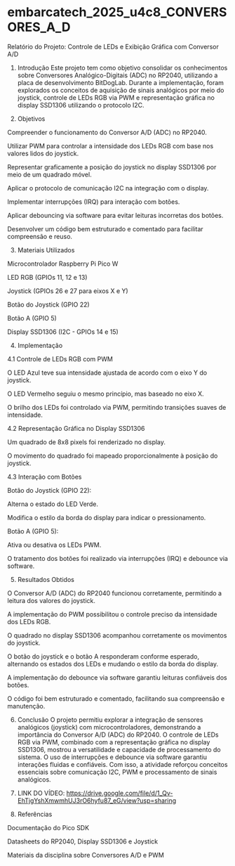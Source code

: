 # embarcatech_2025_u4c8_CONVERSORES_A_D
Relatório do Projeto: Controle de LEDs e Exibição Gráfica com Conversor A/D

1. Introdução
Este projeto tem como objetivo consolidar os conhecimentos sobre Conversores Analógico-Digitais (ADC) no RP2040, utilizando a placa de desenvolvimento BitDogLab. Durante a implementação, foram explorados os conceitos de aquisição de sinais analógicos por meio do joystick, controle de LEDs RGB via PWM e representação gráfica no display SSD1306 utilizando o protocolo I2C.

2. Objetivos

Compreender o funcionamento do Conversor A/D (ADC) no RP2040.

Utilizar PWM para controlar a intensidade dos LEDs RGB com base nos valores lidos do joystick.

Representar graficamente a posição do joystick no display SSD1306 por meio de um quadrado móvel.

Aplicar o protocolo de comunicação I2C na integração com o display.

Implementar interrupções (IRQ) para interação com botões.

Aplicar debouncing via software para evitar leituras incorretas dos botões.

Desenvolver um código bem estruturado e comentado para facilitar compreensão e reuso.

3. Materiais Utilizados

Microcontrolador Raspberry Pi Pico W

LED RGB (GPIOs 11, 12 e 13)

Joystick (GPIOs 26 e 27 para eixos X e Y)

Botão do Joystick (GPIO 22)

Botão A (GPIO 5)

Display SSD1306 (I2C - GPIOs 14 e 15)

4. Implementação

4.1 Controle de LEDs RGB com PWM

O LED Azul teve sua intensidade ajustada de acordo com o eixo Y do joystick.

O LED Vermelho seguiu o mesmo princípio, mas baseado no eixo X.

O brilho dos LEDs foi controlado via PWM, permitindo transições suaves de intensidade.

4.2 Representação Gráfica no Display SSD1306

Um quadrado de 8x8 pixels foi renderizado no display.

O movimento do quadrado foi mapeado proporcionalmente à posição do joystick.

4.3 Interação com Botões

Botão do Joystick (GPIO 22):

Alterna o estado do LED Verde.

Modifica o estilo da borda do display para indicar o pressionamento.

Botão A (GPIO 5):

Ativa ou desativa os LEDs PWM.

O tratamento dos botões foi realizado via interrupções (IRQ) e debounce via software.

5. Resultados Obtidos

O Conversor A/D (ADC) do RP2040 funcionou corretamente, permitindo a leitura dos valores do joystick.

A implementação do PWM possibilitou o controle preciso da intensidade dos LEDs RGB.

O quadrado no display SSD1306 acompanhou corretamente os movimentos do joystick.

O botão do joystick e o botão A responderam conforme esperado, alternando os estados dos LEDs e mudando o estilo da borda do display.

A implementação do debounce via software garantiu leituras confiáveis dos botões.

O código foi bem estruturado e comentado, facilitando sua compreensão e manutenção.

6. Conclusão
O projeto permitiu explorar a integração de sensores analógicos (joystick) com microcontroladores, demonstrando a importância do Conversor A/D (ADC) do RP2040. O controle de LEDs RGB via PWM, combinado com a representação gráfica no display SSD1306, mostrou a versatilidade e capacidade de processamento do sistema. O uso de interrupções e debounce via software garantiu interações fluidas e confiáveis. Com isso, a atividade reforçou conceitos essenciais sobre comunicação I2C, PWM e processamento de sinais analógicos.

7. LINK DO VÍDEO: https://drive.google.com/file/d/1_Qv-EhTjgYshXmwmhUJ3rO6hyfu87_eG/view?usp=sharing

8. Referências

Documentação do Pico SDK

Datasheets do RP2040, Display SSD1306 e Joystick

Materiais da disciplina sobre Conversores A/D e PWM

